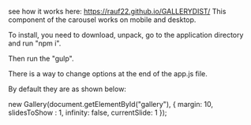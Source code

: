  see how it works here: https://rauf22.github.io/GALLERYDIST/  This component of the carousel works on mobile and desktop. 

To install, you need to download, unpack, go to the application directory and run "npm i".

Then run the "gulp".

There is a way to change options at the end of the app.js file.

By default they are as shown below:

new Gallery(document.getElementById("gallery"), {
  margin: 10,
  slidesToShow : 1,
  infinity: false,
  currentSlide: 1
});
